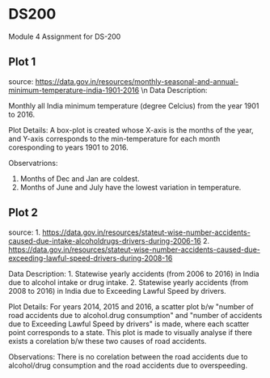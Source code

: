 # DS200
Module 4 Assignment for DS-200

## Plot 1
source: https://data.gov.in/resources/monthly-seasonal-and-annual-minimum-temperature-india-1901-2016
\n Data Description:

Monthly all India minimum temperature (degree Celcius) from the year 1901 to 2016.
  
Plot Details:
  A box-plot is created whose X-axis is the months of the year, and Y-axis corresponds to the min-temperature for each month coresponding to years 1901 to 2016.
  
Observatrions:
  1.  Months of Dec and Jan are coldest.
  2. Months of June and July have the lowest variation in temperature.
  
  
## Plot 2
source: 1. https://data.gov.in/resources/stateut-wise-number-accidents-caused-due-intake-alcoholdrugs-drivers-during-2006-16
        2. https://data.gov.in/resources/stateut-wise-number-accidents-caused-due-exceeding-lawful-speed-drivers-during-2008-16
        
Data Description:
    1. Statewise yearly accidents (from 2006 to 2016) in India due to alcohol intake or drug intake.
    2. Statewise yearly accidents (from 2008 to 2016) in India due to Exceeding Lawful Speed by drivers.
    
Plot Details:
  For years 2014, 2015 and 2016, a scatter plot b/w "number of road accidents due to alcohol.drug consumption" and "number of accidents due to Exceeding Lawful Speed by drivers" is made, where each scatter point corresponds to a state. This plot is made to visually analyse if there exists a corelation b/w these two causes of road accidents.
  
Observations:
  There is no corelation between the road accidents due to alcohol/drug consumption and the road accidents due to overspeeding.

